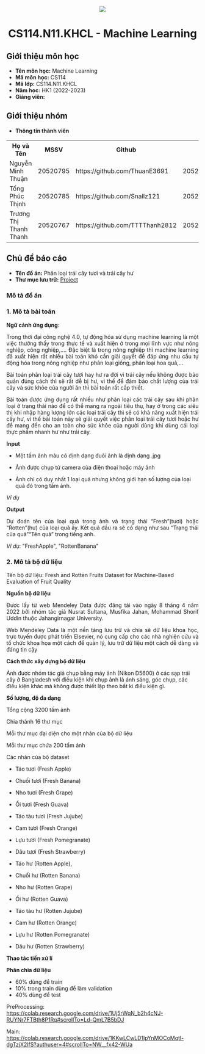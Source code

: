 <p align="center">
   <a href="https://www.uit.edu.vn/">
      <img src="https://i.imgur.com/WmMnSRt.png" border="none">
   </a>
</p>
<h1 align="center">
    CS114.N11.KHCL - Machine Learning
</h1>

<h2>
   Giới thiệu môn học   
</h2>

- **Tên môn học:** Machine Learning
- **Mã môn học:** CS114
- **Mã lớp:** CS114.N11.KHCL
- **Năm học:** HK1 (2022-2023)
- **Giảng viên:** 

<h2>
   Giới thiệu nhóm
</h2>

- **Thông tin thành viên** 

<table align="center">
      <tr>
       <th>Họ và Tên</th>
       <th>MSSV</th>
       <th>Github</th>
       <th>Email</th>
      </tr>
      <tr>
       <td>Nguyễn Minh Thuận</td>
       <td>20520795</td>
       <td> https://github.com/ThuanE3691</td>
       <td>20520795@gm.uit.edu.vn</td>  
      </tr>
      <tr>
       <td>Tống Phúc Thịnh</td>
       <td>20520785</td>
       <td> https://github.com/Snallz121</td>
       <td>20520785@gm.uit.edu.vn</td>  
      </tr>
      <tr>
       <td>Trương Thị Thanh Thanh</td>
       <td>20520767</td>
       <td>https://github.com/TTTThanh2812</td>
       <td>20520767@gm.uit.edu.vn</td>  
      </tr>
</table>


<h2>
  Chủ đề báo cáo 
</h2>

- **Tên đồ án:** Phân loại trái cây tươi và trái cây hư
- **Thư mục lưu trữ:** [Project](Project)

<h3>
  Mô tả đồ án
</h3>

<h3>
  1. Mô tả bài toán
</h3>

**Ngữ cảnh ứng dụng**: 

<p align="justify"> 
   Trong thời đại công nghệ 4.0, tự động hóa sử dụng machine learning là một việc thường thấy trong thực tế và xuất hiện ở trong mọi lĩnh vực như nông nghiệp, công nghiệp,.... Đặc biệt là trong nông nghiệp thì machine learning đã xuất hiện rất nhiều bài toán khó cần giải quyết để đáp ứng nhu cầu tự động hóa trong nông nghiệp như phân loại giống, phân loại hoa quả,...
</p>

<p align="justify"> 
   Bài toán phân loại trái cây tươi hay hư ra đời vì trái cây nếu không được bảo quản đúng cách thì sẽ rất dễ bị hư, vì thế để đảm bảo chất lượng của trái cây và sức khỏe của người ăn thì bài toán rất cấp thiết.  
</p>

<p align="justify"> 
   Bài toán được ứng dụng rất nhiều như phân loại các trái cây sau khi phân loại ở trạng thái nào để có thể mang ra ngoài tiêu thụ, hay ở trong các siêu thị khi nhập hàng lượng lớn các loại trái cây thì sẽ có khả năng xuất hiện trái cây hư, vì thế bài toán này sẽ giải quyết việc phân loại trái cây tươi hoặc hư để mang đến cho an toàn cho sức khỏe của người dùng khi dùng cái loại thực phẩm nhanh hư như trái cây. 
</p>
   
**Input**
+ Một tấm ảnh màu có định dạng đuôi ảnh là định dạng .jpg

+ Ảnh được chụp từ camera của điện thoại hoặc máy ảnh 

+ Ảnh chỉ có duy nhất 1 loại quả nhưng không giới hạn số lượng của loại quả đó trong tấm ảnh.

_Ví dụ_



**Output**

<p align="justify"> 
Dự đoán tên của loại quả trong ảnh và trạng thái “Fresh”(tươi) hoặc “Rotten”(hư) của loại quả ấy. Kết quả đầu ra sẽ có dạng như sau “Trạng thái của quả”“Tên quả” trong tiếng anh.
</p>

_Ví dụ_: "FreshApple", "RottenBanana"
<h3>
  2. Mô tả bộ dữ liệu
</h3>

Tên bộ dữ liệu: Fresh and Rotten Fruits Dataset for Machine-Based Evaluation of Fruit Quality

**Nguồn bộ dữ liệu**

<p align="justify"> 
   Được lấy từ web Mendeley Data được đăng tải vào ngày 8 tháng 4 năm 2022 bởi nhóm tác giả Nusrat Sultana, Musfika Jahan, Mohammad Shorif Uddin thuộc Jahangirnagar University.
</p>
   
<p align="justify"> 
   Web Mendeley Data là một nền tảng lưu trữ và chia sẽ dữ liệu khoa học, trực tuyến được phát triển Elsevier, nó cung cấp cho các nhà nghiên cứu và tổ chức khoa họa một cách để quản lý, lưu trữ dữ liệu một cách dễ dàng và đáng tin cậy
</p>

**Cách thức xây dựng bộ dữ liệu**

Ảnh được nhóm tác giả chụp bằng máy ảnh (Nikon D5600) ở các sạp trái cây ở Bangladesh với điều kiện khi chụp ảnh là ánh sáng, góc chụp, các điều kiện khác mà không được thiết lập theo bất kì điều kiện gì.

**Số lượng, độ đa dạng**

Tổng cộng 3200 tấm ảnh

Chia thành 16 thư mục

Mỗi thư mục đại diện cho một nhãn của bộ dữ liệu

Mỗi thư mục chứa 200 tấm ảnh

Các nhãn của bộ dataset

+ Táo tươi (Fresh Apple)

+ Chuối tươi (Fresh Banana)

+ Nho tươi (Fresh Grape)

+ Ổi tươi (Fresh Guava)

+ Táo tàu tươi (Fresh Jujube)

+ Cam tươi (Fresh Orange)

+ Lựu tươi (Fresh Pomegranate)

+ Dâu tươi (Fresh Strawberry)

+ Táo hư (Rotten Apple), 

+ Chuối hư (Rotten Banana)

+ Nho hư (Rotten Grape)

+ Ổi hư (Rotten Guava)

+ Táo tàu hư (Rotten Jujube)

+ Cam hư (Rotten Orange)

+ Lựu hư (Rotten Pomegranate)

+ Dâu hư (Rotten Strawberry) 

**Thao tác tiền xử lí**


**Phân chia dữ liệu**
- 60% dùng để train
- 10% trong train dùng để làm validation
- 40% dùng để test


PreProcessing: https://colab.research.google.com/drive/1Uj5rWqN_b2h4cNJ-RUYNr7FTBth8P1Rq#scrollTo=Ld-QmL7B5bDJ

Main: https://colab.research.google.com/drive/1KKwLCwLD1lpYnMOCoMqtl-dgTzjX2lfS?authuser=4#scrollTo=NW__fx42-WUa

